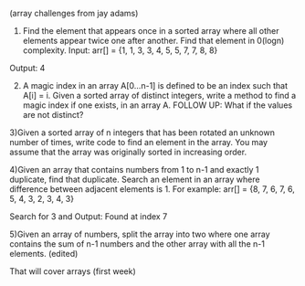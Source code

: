 (array challenges from jay adams)

1) Find the element that appears once in a sorted array where all other elements appear twice one after another. Find that element in 0(logn) complexity.
Input:   arr[] = {1, 1, 3, 3, 4, 5, 5, 7, 7, 8, 8}

Output:  4      

2) A magic index in an array A[0…n-1] is defined to be an index such that A[i] = i. Given a sorted array of distinct integers, write a method to find a magic index if one exists, in an array A. FOLLOW UP: What if the values are not distinct?


3)Given a sorted array of n integers that has been rotated an unknown number of times, write code to find an element in the array. You may assume that the array was originally sorted in increasing order.

4)Given an array that contains numbers from 1 to n-1 and exactly 1 duplicate, find that duplicate.
Search an element in an array where difference between adjacent elements is 1.
For example: arr[] = {8, 7, 6, 7, 6, 5, 4, 3, 2, 3, 4, 3}

Search for 3 and Output: Found at index 7

5)Given an array of numbers, split the array into two where one array contains the sum of n-1 numbers and the other array with all the n-1 elements. (edited)

That will cover arrays (first week)